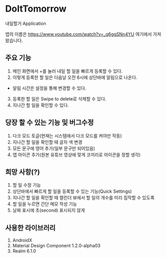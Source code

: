 # DoItTomorrow
내일할거 Application

앱의 이름은 https://www.youtube.com/watch?v=_g6ggSNn4YU 여기에서 가져왔습니다.

## 주요 기능
1. 메인 화면에서 +를 눌러 내일 할 일을 빠르게 등록할 수 있다.
2. 이렇게 등록한 할 일은 다음날 오전 6시에 상단바에 알림으로 나온다.
  - 알림 시간은 설정을 통해 변경할 수 있다.
3. 등록한 할 일은 Swipe to delete로 삭제할 수 있다.
4. 지나간 할 일을 확인할 수 있다.

## 당장 할 수 있는 기능 및 버그수정
1. 다크 모드 토글(현재는 시스템에서 다크 모드를 켜야만 작동)
2. 지나간 할 일을 확인할 때 글자 색 변경
3. 모든 문구에 영어 추가(일부 문구만 되어있음)
4. 앱 아이콘 추가(원본 유튜브 영상에 맞게 코끼리로 아이콘을 정할 생각)

## 희망 사항(?)
1. 할 일 수정 기능
2. 상단바에서 빠르게 할 일을 등록할 수 있는 기능(Quick Settings)
3. 지나간 할 일을 확인할 때 캘린더 뷰에서 할 일의 개수를 미리 짐작할 수 있도록
4. 할 일을 누르면 간단 메모 작성 기능
5. 날짜 표시에 초(second) 표시되지 않게

## 사용한 라이브러리
1. AndroidX
2. Material Design Component 1.2.0-alpha03
3. Realm 6.1.0
